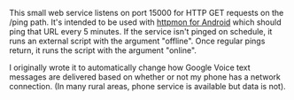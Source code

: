 This small web service listens on port 15000 for HTTP GET requests on the /ping
path.  It's intended to be used with
[httpmon for Android](https://market.android.com/details?id=org.jtb.httpmon&hl=en)
which should ping that URL every 5 minutes.  If the service isn't pinged
on schedule, it runs an external script with the argument "offline".
Once regular pings return, it runs the script with the argument "online".

I originally wrote it to automatically change how Google Voice text messages
are delivered based on whether or not my phone has a network connection.  (In
many rural areas, phone service is available but data is not).
